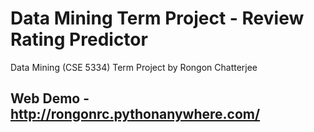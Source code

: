 # Data Mining Term Project - Review Rating Predictor
Data Mining (CSE 5334) Term Project by Rongon Chatterjee
## Web Demo - http://rongonrc.pythonanywhere.com/
